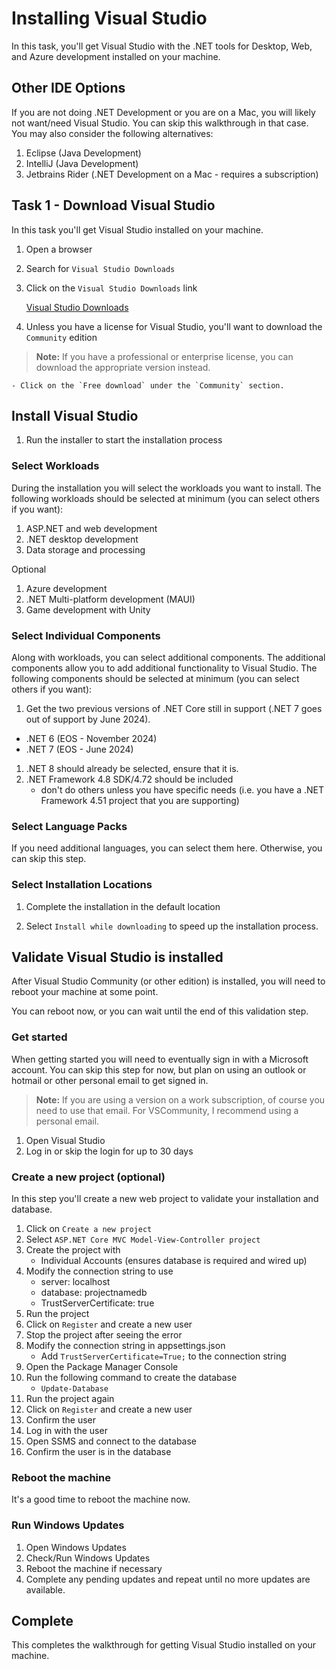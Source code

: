 # Installing Visual Studio

In this task, you'll get Visual Studio with the .NET tools for Desktop, Web, and Azure development installed on your machine.

## Other IDE Options  

If you are not doing .NET Development or you are on a Mac, you will likely not want/need Visual Studio.  You can skip this walkthrough in that case.  You may also consider the following alternatives:

1. Eclipse (Java Development)
1. IntelliJ (Java Development)
1. Jetbrains Rider (.NET Development on a Mac - requires a subscription)

## Task 1 - Download Visual Studio

In this task you'll get Visual Studio installed on your machine.

1. Open a browser
1. Search for `Visual Studio Downloads`
1. Click on the `Visual Studio Downloads` link

    [Visual Studio Downloads](https://visualstudio.microsoft.com/downloads/)  

1. Unless you have a license for Visual Studio, you'll want to download the `Community` edition  

>**Note:** If you have a professional or enterprise license, you can download the appropriate version instead.

    - Click on the `Free download` under the `Community` section.

## Install Visual Studio

1. Run the installer to start the installation process

### Select Workloads

During the installation you will select the workloads you want to install.  The following workloads should be selected at minimum (you can select others if you want):

1. ASP.NET and web development
1. .NET desktop development
1. Data storage and processing

Optional

1. Azure development
1. .NET Multi-platform development (MAUI)
1. Game development with Unity

### Select Individual Components

Along with workloads, you can select additional components.  The additional components allow you to add additional functionality to Visual Studio.  The following components should be selected at minimum (you can select others if you want):

1. Get the two previous versions of .NET Core still in support (.NET 7 goes out of support by June 2024).  

- .NET 6 (EOS - November 2024)
- .NET 7 (EOS - June 2024)

1. .NET 8 should already be selected, ensure that it is.
1. .NET Framework 4.8 SDK/4.72 should be included
    - don't do others unless you have specific needs (i.e. you have a .NET Framework 4.51 project that you are supporting)

### Select Language Packs  

If you need additional languages, you can select them here.  Otherwise, you can skip this step.

### Select Installation Locations

1. Complete the installation in the default location

1. Select `Install while downloading` to speed up the installation process.

## Validate Visual Studio is installed

After Visual Studio Community (or other edition) is installed, you will need to reboot your machine at some point.

You can reboot now, or you can wait until the end of this validation step.

### Get started

When getting started you will need to eventually sign in with a Microsoft account.  You can skip this step for now, but plan on using an outlook or hotmail or other personal email to get signed in.

>**Note:** If you are using a version on a work subscription, of course you need to use that email.  For VSCommunity, I recommend using a personal email.

1. Open Visual Studio
1. Log in or skip the login for up to 30 days

### Create a new project (optional)

In this step you'll create a new web project to validate your installation and database.

1. Click on `Create a new project`
1. Select `ASP.NET Core MVC Model-View-Controller project`
1. Create the project with
    - Individual Accounts (ensures database is required and wired up)
1. Modify the connection string to use
    - server: localhost
    - database: projectnamedb
    - TrustServerCertificate: true
1. Run the project
1. Click on `Register` and create a new user
1. Stop the project after seeing the error
1. Modify the connection string in appsettings.json
    - Add `TrustServerCertificate=True;` to the connection string
1. Open the Package Manager Console
1. Run the following command to create the database
    - `Update-Database`
1. Run the project again
1. Click on `Register` and create a new user
1. Confirm the user
1. Log in with the user
1. Open SSMS and connect to the database
1. Confirm the user is in the database

### Reboot the machine

It's a good time to reboot the machine now.

### Run Windows Updates

1. Open Windows Updates
1. Check/Run Windows Updates
1. Reboot the machine if necessary
1. Complete any pending updates and repeat until no more updates are available.

## Complete

This completes the walkthrough for getting Visual Studio installed on your machine.  
